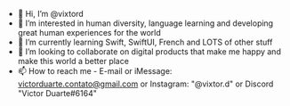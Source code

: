 - 👋 Hi, I’m @vixtord
- 👀 I’m interested in human diversity, language learning and developing great human experiences for the world
- 🌱 I’m currently learning Swift, SwiftUI, French and LOTS of other stuff
- 💞️ I’m looking to collaborate on digital products that make me happy and make this world a better place
- 📫 How to reach me - E-mail or iMessage: victorduarte.contato@gmail.com or Instagram: "@vixtor.d" or Discord "Victor Duarte#6164"

<!---
vixtord/vixtord is a ✨ special ✨ repository because its `README.md` (this file) appears on your GitHub profile.
You can click the Preview link to take a look at your changes.
--->
